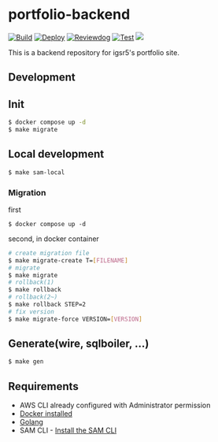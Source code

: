 # portfolio-backend
[![Build](https://github.com/igsr5/portfolio-server-api/actions/workflows/build.yml/badge.svg)](https://github.com/igsr5/portfolio-server-api/actions/workflows/build.yml)
[![Deploy](https://github.com/igsr5/portfolio-server-api/actions/workflows/deploy.yml/badge.svg)](https://github.com/igsr5/portfolio-server-api/actions/workflows/deploy.yml)
[![Reviewdog](https://github.com/igsr5/portfolio-server-api/actions/workflows/reviewdog.yml/badge.svg)](https://github.com/igsr5/portfolio-server-api/actions/workflows/reviewdog.yml)
[![Test](https://github.com/igsr5/portfolio-server-api/actions/workflows/test.yml/badge.svg)](https://github.com/igsr5/portfolio-server-api/actions/workflows/test.yml)
![](https://img.shields.io/badge/license-MIT-green)

This is a backend repository for igsr5's portfolio site.

## Development

## Init
```sh
$ docker compose up -d
$ make migrate
```

## Local development
```sh
$ make sam-local
```

### Migration
first
```
$ docker compose up -d
```
second, in docker container
```sh
# create migration file
$ make migrate-create T=[FILENAME]
# migrate
$ make migrate
# rollback(1)
$ make rollback
# rollback(2~)
$ make rollback STEP=2
# fix version
$ make migrate-force VERSION=[VERSION]
```

## Generate(wire, sqlboiler, ...)
```sh
$ make gen
```

## Requirements

* AWS CLI already configured with Administrator permission
* [Docker installed](https://www.docker.com/community-edition)
* [Golang](https://golang.org)
* SAM CLI - [Install the SAM CLI](https://docs.aws.amazon.com/serverless-application-model/latest/developerguide/serverless-sam-cli-install.html)
